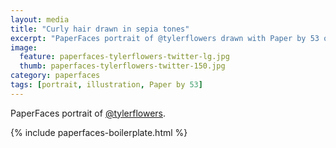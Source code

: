 ```yaml
---
layout: media
title: "Curly hair drawn in sepia tones"
excerpt: "PaperFaces portrait of @tylerflowers drawn with Paper by 53 on an iPad."
image: 
  feature: paperfaces-tylerflowers-twitter-lg.jpg
  thumb: paperfaces-tylerflowers-twitter-150.jpg
category: paperfaces
tags: [portrait, illustration, Paper by 53]
---
```


PaperFaces portrait of [@tylerflowers](http://twitter.com/tylerflowers).

{% include paperfaces-boilerplate.html %}